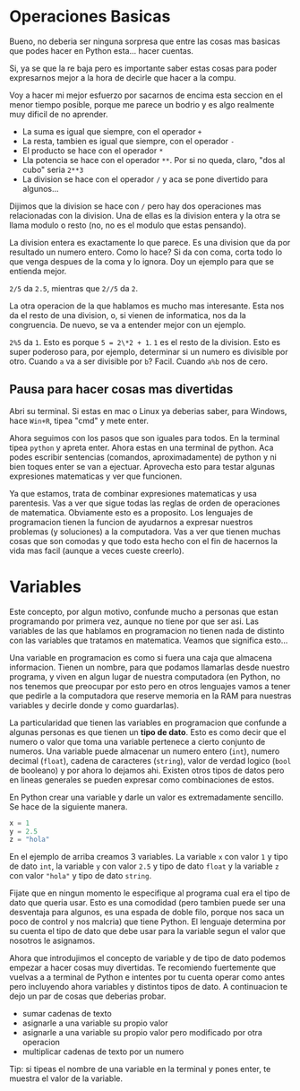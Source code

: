 # Operaciones Basicas
Bueno, no deberia ser ninguna sorpresa que entre las cosas mas basicas que podes hacer en Python esta... hacer cuentas.

Si, ya se que la re baja pero es importante saber estas cosas para poder expresarnos mejor a la hora de decirle que hacer a la compu.

Voy a hacer mi mejor esfuerzo por sacarnos de encima esta seccion en el menor tiempo posible, porque me parece un bodrio y es algo realmente muy dificil de no aprender.

- La suma es igual que siempre, con el operador `+`
- La resta, tambien es igual que siempre, con el operador `-`
- El producto se hace con el operador `*`
- Lla potencia se hace con el operador `**`. Por si no queda, claro, "dos al cubo" seria `2**3`
- La division se hace con el operador `/`
y aca se pone divertido para algunos...


Dijimos que la division se hace con `/` pero hay dos operaciones mas relacionadas con la division. Una de ellas es la division entera y la otra se llama modulo o resto (no, no es el modulo que estas pensando).

La division entera es exactamente lo que parece. Es una division que da por resultado un numero entero. Como lo hace? Si da con coma, corta todo lo que venga despues de la coma y lo ignora. Doy un ejemplo para que se entienda mejor.

`2/5` da `2.5`, mientras que `2//5` da `2`.

La otra operacion de la que hablamos es mucho mas interesante. Esta nos da el resto de una division, o, si vienen de informatica, nos da la congruencia. De nuevo, se va a entender mejor con un ejemplo.

`2%5` da `1`. Esto es porque `5 = 2\*2 + 1`. `1` es el resto de la division. Esto es super poderoso para, por ejemplo, determinar si un numero es divisible por otro. Cuando `a` va a ser divisible por `b`? Facil. Cuando `a%b` nos de cero.

## Pausa para hacer cosas mas divertidas
Abri su terminal. Si estas en mac o Linux ya deberias saber, para Windows, hace `Win+R`, tipea "cmd" y mete enter.

Ahora seguimos con los pasos que son iguales para todos. En la terminal tipea `python` y apreta enter. Ahora estas en una terminal de python. Aca podes escribir sentencias (comandos, aproximadamente) de python y ni bien toques enter se van a ejectuar. Aprovecha esto para testar algunas expresiones matematicas y ver que funcionen.

Ya que estamos, trata de combinar expresiones matematicas y usa parentesis. Vas a ver que sigue todas las reglas de orden de operaciones de matematica. Obviamente esto es a proposito. Los lenguajes de programacion tienen la funcion de ayudarnos a expresar nuestros problemas (y soluciones) a la computadora. Vas a ver que tienen muchas cosas que son comodas y que todo esta hecho con el fin de hacernos la vida mas facil (aunque a veces cueste creerlo).

# Variables
Este concepto, por algun motivo, confunde mucho a personas que estan programando por primera vez, aunque no tiene por que ser asi. Las variables de las que hablamos en programacion no tienen nada de distinto con las variables que tratamos en matematica. Veamos que significa esto...

Una variable en programacion es como si fuera una caja que almacena informacion. Tienen un nombre, para que podamos llamarlas desde nuestro programa, y viven en algun lugar de nuestra computadora (en Python, no nos tenemos que preocupar por esto pero en otros lenguajes vamos a tener que pedirle a la computadora que reserve memoria en la RAM para nuestras variables y decirle donde y como guardarlas).

La particularidad que tienen las variables en programacion que confunde a algunas personas es que tienen un **tipo de dato**. Esto es como decir que el numero o valor que toma una variable pertenece a cierto conjunto de numeros. Una variable puede almacenar un numero entero (`int`), numero decimal (`float`), cadena de caracteres (`string`), valor de verdad logico (`bool` de booleano) y por ahora lo dejamos ahi. Existen otros tipos de datos pero en lineas generales se pueden expresar como combinaciones de estos.

En Python crear una variable y darle un valor es extremadamente sencillo. Se hace de la siguiente manera.
```Python
x = 1
y = 2.5
z = "hola"
```
En el ejemplo de arriba creamos 3 variables. La variable `x` con valor `1` y tipo de dato `int`, la variable `y` con valor `2.5` y tipo de dato `float` y la variable `z` con valor `"hola"` y tipo de dato `string`.

Fijate que en ningun momento le especifique al programa cual era el tipo de dato que queria usar. Esto es una comodidad (pero tambien puede ser una desventaja para algunos, es una espada de doble filo, porque nos saca un poco de control y nos malcria) que tiene Python. El lenguaje determina por su cuenta el tipo de dato que debe usar para la variable segun el valor que nosotros le asignamos.

Ahora que introdujimos el concepto de variable y de tipo de dato podemos empezar a hacer cosas muy divertidas. Te recomiendo fuertemente que vuelvas a a terminal de Python e intentes por tu cuenta operar como antes pero incluyendo ahora variables y distintos tipos de dato. A continuacion te dejo un par de cosas que deberias probar.
- sumar cadenas de texto
- asignarle a una variable su propio valor
- asignarle a una variable su propio valor pero modificado por otra operacion
- multiplicar cadenas de texto por un numero

Tip: si tipeas el nombre de una variable en la terminal y pones enter, te muestra el valor de la variable.
